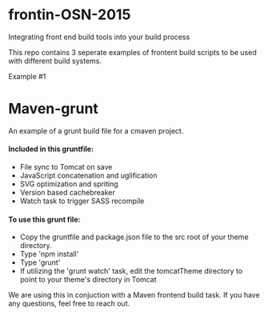 # frontin-OSN-2015
Integrating front end build tools into your build process

This repo contains 3 seperate examples of frontent build scripts to be used with different build systems.

Example #1

# Maven-grunt
An example of a grunt build file for a cmaven project. 

#### Included in this gruntfile:
* File sync to Tomcat on save
* JavaScript concatenation and uglification
* SVG optimization and spriting
* Version based cachebreaker 
* Watch task to trigger SASS recompile

#### To use this grunt file:
* Copy the gruntfile and package.json file to the src root of your theme directory.
* Type 'npm install'
* Type 'grunt'
* If utilizing the 'grunt watch' task, edit the tomcatTheme directory to point to your theme's directory in Tomcat

We are using this in conjuction with a Maven frontend build task. If you have any questions, feel free to reach out.